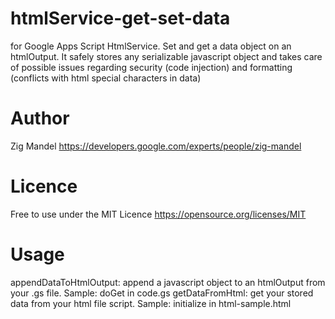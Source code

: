 # htmlService-get-set-data
for Google Apps Script HtmlService. Set and get a data object on an htmlOutput. It safely stores any serializable javascript object and takes care of possible issues regarding security (code injection) and formatting (conflicts with html special characters in data)

# Author
Zig Mandel https://developers.google.com/experts/people/zig-mandel

# Licence
Free to use under the MIT Licence https://opensource.org/licenses/MIT

# Usage
appendDataToHtmlOutput: append a javascript object to an htmlOutput from your .gs file. Sample: doGet in code.gs
getDataFromHtml: get your stored data from your html file script. Sample: initialize in html-sample.html
